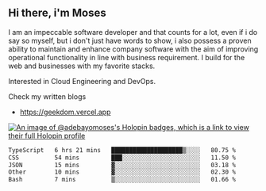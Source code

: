 ## Hi there, i'm Moses

I am an impeccable software developer and that counts for a lot, even if i do say so myself, but i don't just have words to show, i also possess a proven ability to maintain and enhance company software with the aim of improving operational functionality in line with business requirement. I build for the web and businesses with my favorite stacks.

Interested in Cloud Engineering and DevOps.

Check my written blogs
- https://geekdom.vercel.app

[![An image of @adebayomoses's Holopin badges, which is a link to view their full Holopin profile](https://holopin.me/adebayomoses)](https://holopin.io/@adebayomoses)

<!--START_SECTION:waka-->

```txt
TypeScript   6 hrs 21 mins   ████████████████████▒░░░░   80.75 %
CSS          54 mins         ███░░░░░░░░░░░░░░░░░░░░░░   11.50 %
JSON         15 mins         ▓░░░░░░░░░░░░░░░░░░░░░░░░   03.18 %
Other        10 mins         ▓░░░░░░░░░░░░░░░░░░░░░░░░   02.30 %
Bash         7 mins          ▒░░░░░░░░░░░░░░░░░░░░░░░░   01.66 %
```

<!--END_SECTION:waka-->
